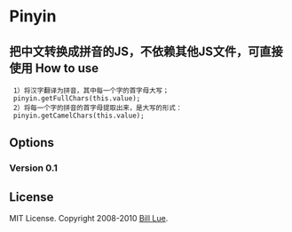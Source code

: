 Pinyin
=========
把中文转换成拼音的JS，不依赖其他JS文件，可直接使用
How to use
----------

	 1）将汉字翻译为拼音，其中每一个字的首字母大写；
	 pinyin.getFullChars(this.value);
	 2）将每一个字的拼音的首字母提取出来，是大写的形式：
	 pinyin.getCamelChars(this.value);

Options
-------

### Version 0.1

License
-------

MIT License. Copyright 2008-2010 [Bill Lue](http://moodemo.appspot.com/).
